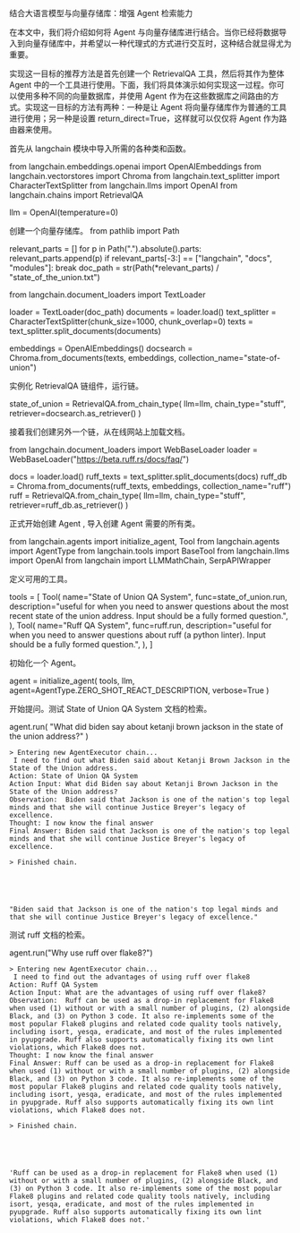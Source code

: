 
结合大语言模型与向量存储库：增强 Agent 检索能力

在本文中，我们将介绍如何将 Agent 与向量存储库进行结合。当你已经将数据导入到向量存储库中，并希望以一种代理式的方式进行交互时，这种结合就显得尤为重要。

实现这一目标的推荐方法是首先创建一个 RetrievalQA 工具，然后将其作为整体 Agent 中的一个工具进行使用。下面，我们将具体演示如何实现这一过程。你可以使用多种不同的向量数据库，并使用 Agent 作为在这些数据库之间路由的方式。实现这一目标的方法有两种：一种是让 Agent 将向量存储库作为普通的工具进行使用；另一种是设置 return_direct=True，这样就可以仅仅将 Agent 作为路由器来使用。

首先从 langchain 模块中导入所需的各种类和函数。

from langchain.embeddings.openai import OpenAIEmbeddings
from langchain.vectorstores import Chroma
from langchain.text_splitter import CharacterTextSplitter
from langchain.llms import OpenAI
from langchain.chains import RetrievalQA

llm = OpenAI(temperature=0)

创建一个向量存储库。
from pathlib import Path

relevant_parts = []
for p in Path(".").absolute().parts:
    relevant_parts.append(p)
    if relevant_parts[-3:] == ["langchain", "docs", "modules"]:
        break
doc_path = str(Path(*relevant_parts) / "state_of_the_union.txt")


from langchain.document_loaders import TextLoader

loader = TextLoader(doc_path)
documents = loader.load()
text_splitter = CharacterTextSplitter(chunk_size=1000, chunk_overlap=0)
texts = text_splitter.split_documents(documents)

embeddings = OpenAIEmbeddings()
docsearch = Chroma.from_documents(texts, embeddings, collection_name="state-of-union")

实例化 RetrievalQA 链组件，运行链。

state_of_union = RetrievalQA.from_chain_type(
    llm=llm, chain_type="stuff", retriever=docsearch.as_retriever()
)

接着我们创建另外一个链，从在线网站上加载文档。

from langchain.document_loaders import WebBaseLoader
loader = WebBaseLoader("https://beta.ruff.rs/docs/faq/")


docs = loader.load()
ruff_texts = text_splitter.split_documents(docs)
ruff_db = Chroma.from_documents(ruff_texts, embeddings, collection_name="ruff")
ruff = RetrievalQA.from_chain_type(
    llm=llm, chain_type="stuff", retriever=ruff_db.as_retriever()
)


正式开始创建 Agent , 导入创建  Agent 需要的所有类。

from langchain.agents import initialize_agent, Tool
from langchain.agents import AgentType
from langchain.tools import BaseTool
from langchain.llms import OpenAI
from langchain import LLMMathChain, SerpAPIWrapper

定义可用的工具。

tools = [
    Tool(
        name="State of Union QA System",
        func=state_of_union.run,
        description="useful for when you need to answer questions about the most recent state of the union address. Input should be a fully formed question.",
    ),
    Tool(
        name="Ruff QA System",
        func=ruff.run,
        description="useful for when you need to answer questions about ruff (a python linter). Input should be a fully formed question.",
    ),
]

初始化一个 Agent。

agent = initialize_agent(
    tools, llm, agent=AgentType.ZERO_SHOT_REACT_DESCRIPTION, verbose=True
)

开始提问。测试 State of Union QA System 文档的检索。

agent.run(
    "What did biden say about ketanji brown jackson in the state of the union address?"
)

    
    
    > Entering new AgentExecutor chain...
     I need to find out what Biden said about Ketanji Brown Jackson in the State of the Union address.
    Action: State of Union QA System
    Action Input: What did Biden say about Ketanji Brown Jackson in the State of the Union address?
    Observation:  Biden said that Jackson is one of the nation's top legal minds and that she will continue Justice Breyer's legacy of excellence.
    Thought: I now know the final answer
    Final Answer: Biden said that Jackson is one of the nation's top legal minds and that she will continue Justice Breyer's legacy of excellence.
    
    > Finished chain.





    "Biden said that Jackson is one of the nation's top legal minds and that she will continue Justice Breyer's legacy of excellence."


测试 ruff 文档的检索。

agent.run("Why use ruff over flake8?")    


    
    
    > Entering new AgentExecutor chain...
     I need to find out the advantages of using ruff over flake8
    Action: Ruff QA System
    Action Input: What are the advantages of using ruff over flake8?
    Observation:  Ruff can be used as a drop-in replacement for Flake8 when used (1) without or with a small number of plugins, (2) alongside Black, and (3) on Python 3 code. It also re-implements some of the most popular Flake8 plugins and related code quality tools natively, including isort, yesqa, eradicate, and most of the rules implemented in pyupgrade. Ruff also supports automatically fixing its own lint violations, which Flake8 does not.
    Thought: I now know the final answer
    Final Answer: Ruff can be used as a drop-in replacement for Flake8 when used (1) without or with a small number of plugins, (2) alongside Black, and (3) on Python 3 code. It also re-implements some of the most popular Flake8 plugins and related code quality tools natively, including isort, yesqa, eradicate, and most of the rules implemented in pyupgrade. Ruff also supports automatically fixing its own lint violations, which Flake8 does not.
    
    > Finished chain.





    'Ruff can be used as a drop-in replacement for Flake8 when used (1) without or with a small number of plugins, (2) alongside Black, and (3) on Python 3 code. It also re-implements some of the most popular Flake8 plugins and related code quality tools natively, including isort, yesqa, eradicate, and most of the rules implemented in pyupgrade. Ruff also supports automatically fixing its own lint violations, which Flake8 does not.'